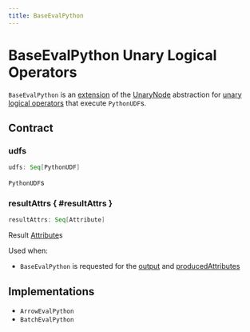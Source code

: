 ```yaml
---
title: BaseEvalPython
---
```


# BaseEvalPython Unary Logical Operators

`BaseEvalPython` is an [extension](#contract) of the [UnaryNode](LogicalPlan.md#UnaryNode) abstraction for [unary logical operators](#implementations) that execute `PythonUDF`s.

## Contract

### udfs

```scala
udfs: Seq[PythonUDF]
```

`PythonUDF`s

### resultAttrs { #resultAttrs }

```scala
resultAttrs: Seq[Attribute]
```

Result [Attribute](../expressions/Attribute.md)s

Used when:

* `BaseEvalPython` is requested for the [output](#output) and [producedAttributes](#producedAttributes)

## Implementations

* `ArrowEvalPython`
* `BatchEvalPython`
